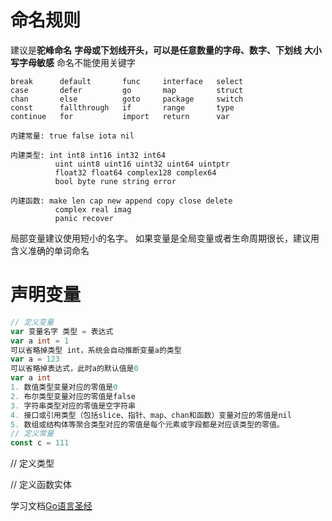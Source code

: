 # 命名规则
建议是**驼峰命名**
**字母或下划线开头，可以是任意数量的字母、数字、下划线**
**大小写字母敏感**
命名不能使用关键字
```
break      default       func     interface   select
case       defer         go       map         struct
chan       else          goto     package     switch
const      fallthrough   if       range       type
continue   for           import   return      var

内建常量: true false iota nil

内建类型: int int8 int16 int32 int64
          uint uint8 uint16 uint32 uint64 uintptr
          float32 float64 complex128 complex64
          bool byte rune string error

内建函数: make len cap new append copy close delete
          complex real imag
          panic recover
```

局部变量建议使用短小的名字。
如果变量是全局变量或者生命周期很长，建议用含义准确的单词命名

# 声明变量
``` Go
// 定义变量
var 变量名字 类型 = 表达式
var a int = 1
可以省略掉类型 int，系统会自动推断变量a的类型
var a = 123
可以省略掉表达式，此时a的默认值是0
var a int
1. 数值类型变量对应的零值是0
2. 布尔类型变量对应的零值是false
3. 字符串类型对应的零值是空字符串
4. 接口或引用类型（包括slice、指针、map、chan和函数）变量对应的零值是nil
5. 数组或结构体等聚合类型对应的零值是每个元素或字段都是对应该类型的零值。
// 定义常量
const c = 111
```
// 定义类型


// 定义函数实体

学习文档[Go语言圣经](https://gopl-zh.github.io/ch2/ch2.html)